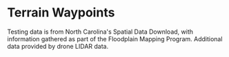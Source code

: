 # Terrain Waypoints

Testing data is from North Carolina's Spatial Data Download, with information gathered as part of the Floodplain Mapping Program.
Additional data provided by drone LIDAR data.